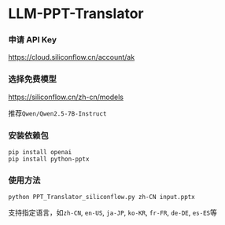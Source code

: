# LLM-PPT-Translator

### 申请 API Key
https://cloud.siliconflow.cn/account/ak

### 选择免费模型
https://siliconflow.cn/zh-cn/models

推荐`Qwen/Qwen2.5-7B-Instruct`

### 安装依赖包
```shell
pip install openai
pip install python-pptx
```

### 使用方法
```shell
python PPT_Translator_siliconflow.py zh-CN input.pptx
```
支持指定语言，如`zh-CN`, `en-US`, `ja-JP`, `ko-KR`, `fr-FR`, `de-DE`, `es-ES`等